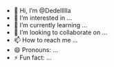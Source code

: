 - 👋 Hi, I’m @Dedellllla
- 👀 I’m interested in ...
- 🌱 I’m currently learning ...
- 💞️ I’m looking to collaborate on ...
- 📫 How to reach me ...
- 😄 Pronouns: ...
- ⚡ Fun fact: ...

<!---
Dedellllla/Dedellllla is a ✨ special ✨ repository because its `README.md` (this file) appears on your GitHub profile.
You can click the Preview link to take a look at your changes.
--->
